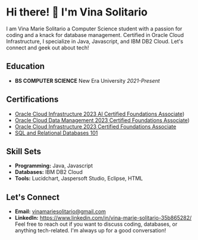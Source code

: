# Hi there! 👋 I'm Vina Solitario

 I am Vina Marie Solitario a Computer Science student with a passion for coding and a knack for database management. Certified in Oracle Cloud Infrastructure, I specialize in Java, Javascript, and IBM DB2 Cloud. Let's connect and geek out about tech! 

## Education
- **BS COMPUTER SCIENCE**
  New Era University
  *2021-Present*

## Certifications
- [Oracle Cloud Infrastructure 2023 AI Certified Foundations Associate](https://catalog-education.oracle.com/pls/certview/sharebadge?id=D4ED5EDC000D0B6FCBA8C8F235AF8504FD7E19AC6F5BE558DE2D4240CE74E060))
- [Oracle Cloud Data Management 2023 Certified Foundations Associate](https://catalog-education.oracle.com/pls/certview/sharebadge?id=D8349A9412F82FFADAAA9323AE1700AACC15B5E45D99F730C1D047A2C2C51567&fbclid=IwAR16cMfSsEXdXXXfsRryOdrmO5sINHZjVnm75rAFGhHC4iMfoXbl-uQ4G4A))
- [Oracle Cloud Infrastructure 2023 Certified Foundations Associate](https://catalog-education.oracle.com/pls/certview/sharebadge?id=A39FDFB8ECCD4081DDAFF816F7DEA96C2A78AC24A5642A4C5F8295923996D54D)
- [SQL and Relational Databases 101](https://courses.cognitiveclass.ai/certificates/413d1f0f793049658c70abf9aa2dc760)

## Skill Sets
- **Programming:** Java, Javascript
- **Databases:** IBM DB2 Cloud
- **Tools:** Lucidchart, Jaspersoft Studio, Eclipse, HTML

## Let's Connect
- **Email:** vinamariesolitario@gmail.com
- **LinkedIn:** https://www.linkedin.com/in/vina-marie-solitario-35b865282/
Feel free to reach out if you want to discuss coding, databases, or anything tech-related. I'm always up for a good conversation!
